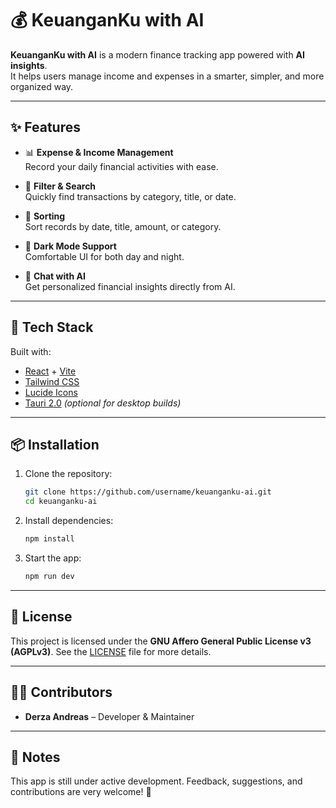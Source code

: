 
# 💰 KeuanganKu with AI

**KeuanganKu with AI** is a modern finance tracking app powered with **AI insights**.  
It helps users manage income and expenses in a smarter, simpler, and more organized way.

---

## ✨ Features

- 📊 **Expense & Income Management**  
  Record your daily financial activities with ease.

- 🔎 **Filter & Search**  
  Quickly find transactions by category, title, or date.

- 📑 **Sorting**  
  Sort records by date, title, amount, or category.

- 🌙 **Dark Mode Support**  
  Comfortable UI for both day and night.

- 🤖 **Chat with AI**  
  Get personalized financial insights directly from AI.

---

## 🚀 Tech Stack

Built with:
- [React](https://react.dev/) + [Vite](https://vitejs.dev/)  
- [Tailwind CSS](https://tailwindcss.com/)  
- [Lucide Icons](https://lucide.dev/)  
- [Tauri 2.0](https://tauri.app/) *(optional for desktop builds)*  

---

## 📦 Installation

1. Clone the repository:
   ```bash
   git clone https://github.com/username/keuanganku-ai.git
   cd keuanganku-ai
    ````

2. Install dependencies:

   ```bash
   npm install
   ```

3. Start the app:

   ```bash
   npm run dev
   ```

---

## 📜 License

This project is licensed under the **GNU Affero General Public License v3 (AGPLv3)**.
See the [LICENSE](./LICENSE) file for more details.

---

## 🧑‍💻 Contributors

* **Derza Andreas** – Developer & Maintainer

---

## 📌 Notes

This app is still under active development.
Feedback, suggestions, and contributions are very welcome! 🎉

